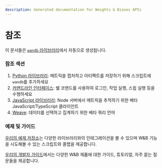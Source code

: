 ```yaml
---
description: Generated documentation for Weights & Biases APIs
---
```


# 참조

이 문서들은 [`wandb` 라이브러리](https://github.com/wandb/wandb)에서 자동으로 생성됩니다.

### 참조 섹션

1. [Python 라이브러리](./python/README.md): 메트릭을 캡처하고 아티팩트를 저장하기 위해 스크립트에 `wandb`를 추가하세요
2. [커맨드라인 인터페이스](./cli/README.md): 쉘 코맨드를 사용하여 로그인, 작업 실행, 스윕 실행 등을 수행하세요
3. [JavaScript 라이브러리](./js/README.md): Node 서버에서 메트릭을 추적하기 위한 베타 JavaScript/TypeScript 클라이언트
4. [Weave](./weave/README.md): 데이터를 선택하고 집계하기 위한 베타 쿼리 언어

### 예제 및 가이드

[우리의 예제 저장소](https://github.com/wandb/examples)는 다양한 라이브러리와의 인테그레이션을 볼 수 있으며 W&B 기능을 시도해볼 수 있는 스크립트와 콜랩을 제공합니다.

[우리의 개발자 가이드](../guides/intro.md)에서는 다양한 W&B 제품에 대한 가이드, 튜토리얼, 자주 묻는 질문들을 제공합니다.